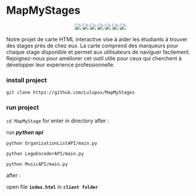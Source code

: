 # MapMyStages

<p align="center">
  <a href="//discord.gg/mTBrXyWxAF"><img src="https://img.shields.io/discord/739934735387721768?logo=discord"></a>
  <a href="//github.com/Lulupox/MapMyStages/releases"><img src="https://img.shields.io/github/v/release/Lulupox/MapMyStages"></a>
  <a href="//github.com/Lulupox/MapMyStages/commits/main"><img src="https://img.shields.io/github/last-commit/Lulupox/MapMyStages"></a>
  <a href="//github.com/Lulupox/MapMyStages/releases"><img src="https://img.shields.io/github/downloads/Lulupox/MapMyStages/total"></a>
  <a href="//github.com/Lulupox/MapMyStages/blob/main/LICENSE.md"><img src="https://img.shields.io/github/license/Lulupox/MapMyStages"></a>
  <a href="//github.com/Lulupox/MapMyStages"><img src="https://img.shields.io/github/languages/code-size/Lulupox/MapMyStages"></a>
  <a href="//github.comLulupox/MapMyStages/issues"><img src="https://img.shields.io/github/issues-raw/Lulupox/MapMyStages"></a>
</p>

Notre projet de carte HTML interactive vise à aider les étudiants à trouver des stages près de chez eux. La carte comprend des marqueurs pour chaque stage disponible et permet aux utilisateurs de naviguer facilement. Rejoignez-nous pour améliorer cet outil utile pour ceux qui cherchent à développer leur expérience professionnelle.

### install project
`git clone https://github.com/Lulupox/MapMyStages`

### run project
`cd MapMyStage` for enter in directory after :

run ***python api***

`python OrganizationListAPI/main.py`

`python LogoEncoderAPI/main.py`

`python MusicAPI/main.py`

after :

open file **`index.html`** in **`client folder`**

